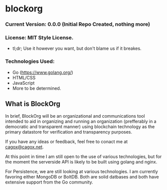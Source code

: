 # blockorg

### Current Version: 0.0.0 (Initial Repo Created, nothing more)
### License: MIT Style License.  
   * tl;dr; Use it however you want, but don't blame us if it breakes.
### Technologies Used:
   * Go (https://www.golang.org/)
   * HTML/CSS
   * JavaScript
   * More to be determined.
   
## What is BlockOrg

In brief, BlockOrg will be an organizational and communications tool intended to aid in organizing and running an organization (prefferably in a democratic and transparent manner) using blockchain technology as the primary datastore for verification and transparency purposes.

If you have any ideas or feedback, feel free to conact me at cagox@cagox.net.

At this point in time I am still open to the use of various technologies, but for the moment the serverside API is likely to be built using golang and nginx.

For Persistence, we are still looking at various technologies. I am currently favoring either MongoDB or BoltDB. Both are solid datbases and both have extensive support from the Go community.

